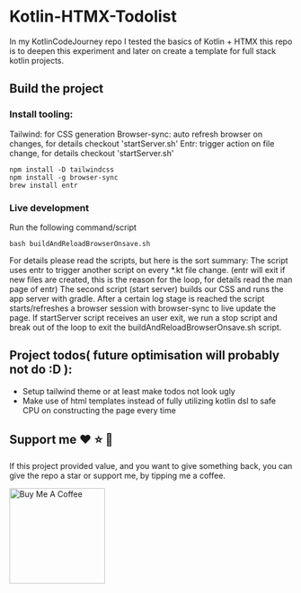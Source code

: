 # Kotlin-HTMX-Todolist

In my KotlinCodeJourney repo I tested the basics of Kotlin + HTMX this repo is to deepen this experiment and later on
create a template for full stack kotlin projects.

## Build the project

### Install tooling:

Tailwind: for CSS generation
Browser-sync: auto refresh browser on changes, for details checkout 'startServer.sh'
Entr: trigger action on file change, for details checkout 'startServer.sh'

```Terminal
npm install -D tailwindcss
npm install -g browser-sync 
brew install entr
```

### Live development

Run the following command/script

```Terminal
bash buildAndReloadBrowserOnsave.sh
```

For details please read the scripts, but here is the sort summary:
The script uses entr to trigger another script on every *.kt file change.
(entr will exit if new files are created, this is the reason for the loop, for details read the man page of entr)
The second script (start server) builds our CSS and runs the app server with gradle.
After a certain log stage is reached the script starts/refreshes a browser session with browser-sync to live update the
page.
If startServer script receives an user exit, we run a stop script and break out of the loop to exit the
buildAndReloadBrowserOnsave.sh script.

## Project todos( future optimisation will probably not do :D ):

- Setup tailwind theme or at least make todos not look ugly
- Make use of html templates instead of fully utilizing kotlin dsl to safe CPU on constructing the page every time

## Support me :heart: :star: :money_with_wings:

If this project provided value, and you want to give something back, you can give the repo a star or support me, by
tipping me a coffee.

<a href="https://buymeacoffee.com/MartinWie" target="_blank"><img src="https://cdn.buymeacoffee.com/buttons/v2/default-blue.png" alt="Buy Me A Coffee" width="170"></a>
